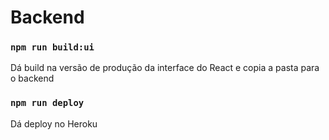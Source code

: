# Backend

### `npm run build:ui`

Dá build na versão de produção da interface do React e copia a pasta para o backend

### `npm run deploy`

Dá deploy no Heroku
